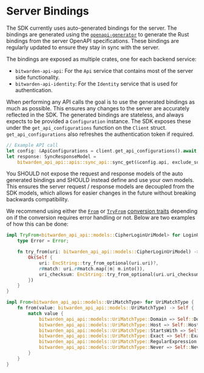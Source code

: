 # Server Bindings

The SDK currently uses auto-generated bindings for the server. The bindings are generated using the
[`openapi-generator`][openapi] to generate the Rust bindings from the server OpenAPI specifications.
These bindings are regularly updated to ensure they stay in sync with the server.

The bindings are exposed as multiple crates, one for each backend service:

- `bitwarden-api-api`: For the `Api` service that contains most of the server side functionality.
- `bitwarden-api-identity`: For the `Identity` service that is used for authentication.

When performing any API calls the goal is to use the generated bindings as much as possible. This
ensures any changes to the server are accurately reflected in the SDK. The generated bindings are
stateless, and always expects to be provided a `Configuration` instance. The SDK exposes these under
the `get_api_configurations` function on the `Client` struct. `get_api_configurations` also
refreshes the authentication token if required.

```rust
// Example API call
let config: &ApiConfigurations = client.get_api_configurations().await;
let response: SyncResponseModel =
    bitwarden_api_api::apis::sync_api::sync_get(&config.api, exclude_subdomains).await?;
```

You SHOULD not expose the request and response models of the auto generated bindings and SHOULD
instead define and use your own models. This ensures the server request / response models are
decoupled from the SDK models, which allows for easier changes in the future without breaking
backwards compatibility.

We recommend using either the [`From`][from] or [`TryFrom`][tryfrom] [conversion traits][conversion]
depending on if the conversion requires error handling or not. Below are two examples of how this
can be done:

```rust
impl TryFrom<bitwarden_api_api::models::CipherLoginUriModel> for LoginUri {
    type Error = Error;

    fn try_from(uri: bitwarden_api_api::models::CipherLoginUriModel) -> Result<Self> {
        Ok(Self {
            uri: EncString::try_from_optional(uri.uri)?,
            r#match: uri.r#match.map(|m| m.into()),
            uri_checksum: EncString::try_from_optional(uri.uri_checksum)?,
        })
    }
}

impl From<bitwarden_api_api::models::UriMatchType> for UriMatchType {
    fn from(value: bitwarden_api_api::models::UriMatchType) -> Self {
        match value {
            bitwarden_api_api::models::UriMatchType::Domain => Self::Domain,
            bitwarden_api_api::models::UriMatchType::Host => Self::Host,
            bitwarden_api_api::models::UriMatchType::StartsWith => Self::StartsWith,
            bitwarden_api_api::models::UriMatchType::Exact => Self::Exact,
            bitwarden_api_api::models::UriMatchType::RegularExpression => Self::RegularExpression,
            bitwarden_api_api::models::UriMatchType::Never => Self::Never,
        }
    }
}
```

[openapi]: https://github.com/OpenAPITools/openapi-generator
[from]: https://doc.rust-lang.org/std/convert/trait.From.html
[tryfrom]: https://doc.rust-lang.org/std/convert/trait.TryFrom.html
[conversion]: https://doc.rust-lang.org/std/convert/index.html
